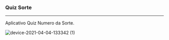 ### Quiz Sorte
---
Aplicativo Quiz Numero da Sorte.

![device-2021-04-04-133342 (1)](https://user-images.githubusercontent.com/72363971/113515386-8ec00700-954a-11eb-8afd-40212acee66b.png)
